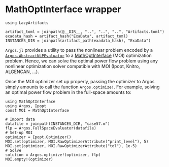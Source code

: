 # MathOptInterface wrapper
```@setup moi_wrapper
using LazyArtifacts

artifact_toml = joinpath(@__DIR__, "..", "..", "..", "Artifacts.toml")
exadata_hash = artifact_hash("ExaData", artifact_toml)
INSTANCES_DIR = joinpath(artifact_path(exadata_hash), "ExaData")

```
`Argos.jl` provides a utility to pass the nonlinear problem
encoded by a [`Argos.AbstractNLPEvaluator`](@ref) to a [MathOptInterface](https://github.com/jump-dev/MathOptInterface.jl) (MOI)
optimization problem. Hence, we can solve the
optimal power flow problem using any nonlinear optimization solver compatible
with MOI (Ipopt, Knitro, ALGENCAN, ...).

Once the MOI optimizer set up properly, passing the
optimizer to Argos simply amounts to call the function `Argos.optimize!`.
For example, solving an optimal power flow problem in the full-space
amounts to:

```@example moi_wrapper
using MathOptInterface
using Argos, Ipopt
const MOI = MathOptInterface

# Import data
datafile = joinpath(INSTANCES_DIR, "case57.m")
flp = Argos.FullSpaceEvaluator(datafile)
# Set-up MOI
optimizer = Ipopt.Optimizer()
MOI.set(optimizer, MOI.RawOptimizerAttribute("print_level"), 5)
MOI.set(optimizer, MOI.RawOptimizerAttribute("tol"), 1e-5)
# Solve
solution = Argos.optimize!(optimizer, flp)
MOI.empty!(optimizer)

```
